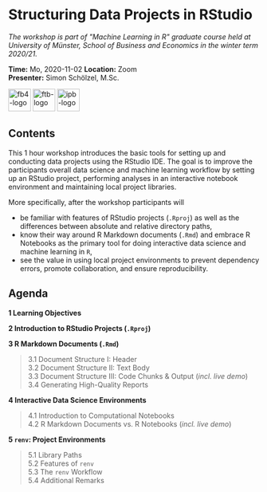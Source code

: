 # Structuring Data Projects in RStudio
*The workshop is part of "Machine Learning in R" graduate course held at University of Münster, School of Business and Economics in the winter term 2020/21.*

**Time:** Mo, 2020-11-02
**Location:** Zoom  
**Presenter:** Simon Schölzel, M.Sc.

<a href="https://www.wiwi.uni-muenster.de/"><img src="https://www.wiwi.uni-muenster.de/fakultaet/sites/all/themes/wwucd/assets/images/logos/secondary_wiwi_aacsb_german.jpg" alt="fb4-logo" height="45"></a> <a href="https://www.wiwi.uni-muenster.de/ctrl/aktuelles"><img src="https://www.wiwi.uni-muenster.de/ctrl/sites/all/themes/wwucd/assets/images/logos/berenslogo5.jpg" alt="ftb-logo" height="45"></a> <a href="https://www.wiwi.uni-muenster.de/iff2/de/news"><img src="https://www.wiwi.uni-muenster.de/iff2/sites/all/themes/wwucd/assets/images/logos/logo_iff2_en2.jpg" alt="ipb-logo" height="45"></a>


## Contents

This 1 hour workshop introduces the basic tools for setting up and conducting data projects using the RStudio IDE. The goal is to improve the participants overall data science and machine learning workflow by setting up an RStudio project, performing analyses in an interactive notebook environment and maintaining local project libraries.

More specifically, after the workshop participants will
- be familiar with features of RStudio projects (`.Rproj`) as well as the differences between absolute and relative directory paths,
- know their way around R Markdown documents (`.Rmd`) and embrace R Notebooks as the primary tool for doing interactive data science and machine learning in `R`,
- see the value in using local project environments to prevent dependency errors, promote collaboration, and ensure reproducibility.


## Agenda

**1 Learning Objectives**

**2 Introduction to RStudio Projects (`.Rproj`)**

**3 R Markdown Documents (`.Rmd`)**  
> 3.1 Document Structure I: Header  
3.2 Document Structure II: Text Body  
3.3 Document Structure III: Code Chunks & Output (*incl. live demo*)  
3.4 Generating High-Quality Reports
  
**4 Interactive Data Science Environments**  
> 4.1 Introduction to Computational Notebooks  
4.2 R Markdown Documents vs. R Notebooks (*incl. live demo*)

**5 `renv`: Project Environments**  
> 5.1 Library Paths  
5.2 Features of `renv`  
5.3 The `renv` Workflow  
5.4 Additional Remarks

